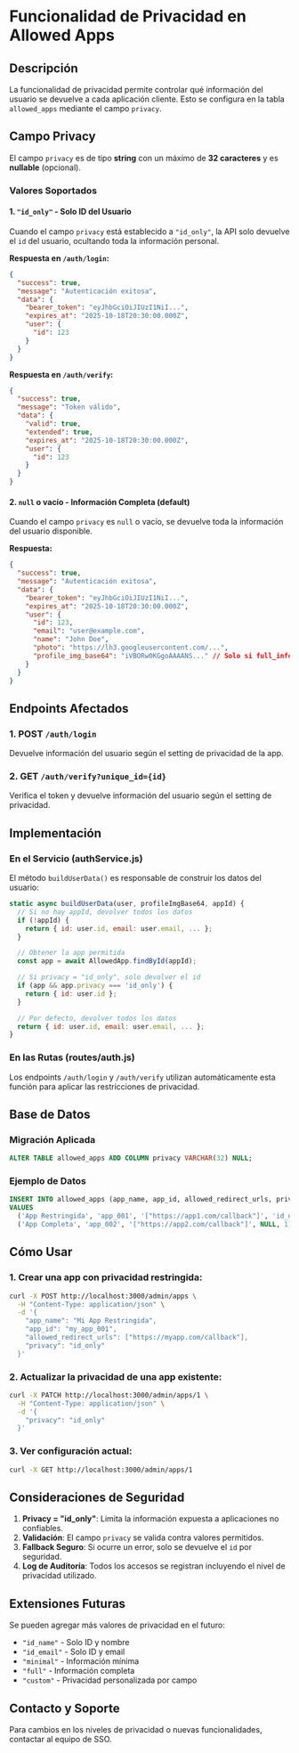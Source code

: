 # Funcionalidad de Privacidad en Allowed Apps

## Descripción

La funcionalidad de privacidad permite controlar qué información del usuario se devuelve a cada aplicación cliente. Esto se configura en la tabla `allowed_apps` mediante el campo `privacy`.

## Campo Privacy

El campo `privacy` es de tipo **string** con un máximo de **32 caracteres** y es **nullable** (opcional).

### Valores Soportados

#### 1. `"id_only"` - Solo ID del Usuario
Cuando el campo `privacy` está establecido a `"id_only"`, la API solo devuelve el `id` del usuario, ocultando toda la información personal.

**Respuesta en `/auth/login`:**
```json
{
  "success": true,
  "message": "Autenticación exitosa",
  "data": {
    "bearer_token": "eyJhbGciOiJIUzI1NiI...",
    "expires_at": "2025-10-18T20:30:00.000Z",
    "user": {
      "id": 123
    }
  }
}
```

**Respuesta en `/auth/verify`:**
```json
{
  "success": true,
  "message": "Token válido",
  "data": {
    "valid": true,
    "extended": true,
    "expires_at": "2025-10-18T20:30:00.000Z",
    "user": {
      "id": 123
    }
  }
}
```

#### 2. `null` o vacío - Información Completa (default)
Cuando el campo `privacy` es `null` o vacío, se devuelve toda la información del usuario disponible.

**Respuesta:**
```json
{
  "success": true,
  "message": "Autenticación exitosa",
  "data": {
    "bearer_token": "eyJhbGciOiJIUzI1NiI...",
    "expires_at": "2025-10-18T20:30:00.000Z",
    "user": {
      "id": 123,
      "email": "user@example.com",
      "name": "John Doe",
      "photo": "https://lh3.googleusercontent.com/...",
      "profile_img_base64": "iVBORw0KGgoAAAANS..." // Solo si full_info=true
    }
  }
}
```

## Endpoints Afectados

### 1. POST `/auth/login`
Devuelve información del usuario según el setting de privacidad de la app.

### 2. GET `/auth/verify?unique_id={id}`
Verifica el token y devuelve información del usuario según el setting de privacidad.

## Implementación

### En el Servicio (authService.js)

El método `buildUserData()` es responsable de construir los datos del usuario:

```javascript
static async buildUserData(user, profileImgBase64, appId) {
  // Si no hay appId, devolver todos los datos
  if (!appId) {
    return { id: user.id, email: user.email, ... };
  }

  // Obtener la app permitida
  const app = await AllowedApp.findById(appId);

  // Si privacy = "id_only", solo devolver el id
  if (app && app.privacy === 'id_only') {
    return { id: user.id };
  }

  // Por defecto, devolver todos los datos
  return { id: user.id, email: user.email, ... };
}
```

### En las Rutas (routes/auth.js)

Los endpoints `/auth/login` y `/auth/verify` utilizan automáticamente esta función para aplicar las restricciones de privacidad.

## Base de Datos

### Migración Aplicada
```sql
ALTER TABLE allowed_apps ADD COLUMN privacy VARCHAR(32) NULL;
```

### Ejemplo de Datos
```sql
INSERT INTO allowed_apps (app_name, app_id, allowed_redirect_urls, privacy, is_active)
VALUES 
  ('App Restringida', 'app_001', '["https://app1.com/callback"]', 'id_only', 1),
  ('App Completa', 'app_002', '["https://app2.com/callback"]', NULL, 1);
```

## Cómo Usar

### 1. Crear una app con privacidad restringida:

```bash
curl -X POST http://localhost:3000/admin/apps \
  -H "Content-Type: application/json" \
  -d '{
    "app_name": "Mi App Restringida",
    "app_id": "my_app_001",
    "allowed_redirect_urls": ["https://myapp.com/callback"],
    "privacy": "id_only"
  }'
```

### 2. Actualizar la privacidad de una app existente:

```bash
curl -X PATCH http://localhost:3000/admin/apps/1 \
  -H "Content-Type: application/json" \
  -d '{
    "privacy": "id_only"
  }'
```

### 3. Ver configuración actual:

```bash
curl -X GET http://localhost:3000/admin/apps/1
```

## Consideraciones de Seguridad

1. **Privacy = "id_only"**: Limita la información expuesta a aplicaciones no confiables.
2. **Validación**: El campo `privacy` se valida contra valores permitidos.
3. **Fallback Seguro**: Si ocurre un error, solo se devuelve el `id` por seguridad.
4. **Log de Auditoría**: Todos los accesos se registran incluyendo el nivel de privacidad utilizado.

## Extensiones Futuras

Se pueden agregar más valores de privacidad en el futuro:

- `"id_name"` - Solo ID y nombre
- `"id_email"` - Solo ID y email
- `"minimal"` - Información mínima
- `"full"` - Información completa
- `"custom"` - Privacidad personalizada por campo

## Contacto y Soporte

Para cambios en los niveles de privacidad o nuevas funcionalidades, contactar al equipo de SSO.
